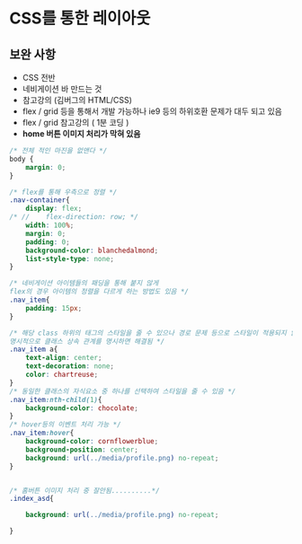# CSS를 통한 레이아웃 

## 보완 사항
- CSS 전반
- 네비게이션 바 만드는 것
- 참고강의 (김버그의 HTML/CSS)
- flex / grid 등을 통해서 개발 가능하나 ie9 등의 하위호환 문제가 대두 되고 있음
- flex / grid 참고강의 ( 1분 코딩 )
- **home 버튼 이미지 처리가 막혀 있음**

```css
/* 전체 적인 마진을 없앤다 */
body {
    margin: 0;
}

/* flex를 통해 우측으로 정렬 */
.nav-container{
    display: flex;
/* //    flex-direction: row; */
    width: 100%;
    margin: 0;
    padding: 0;
    background-color: blanchedalmond;
    list-style-type: none;
}

/* 네비게이션 아이템들의 패딩을 통해 붙지 않게 
flex의 경우 아이템의 정렬을 다르게 하는 방법도 있음 */
.nav_item{
    padding: 15px;
}

/* 해당 class 하위의 태그의 스타일을 줄 수 있으나 경로 문제 등으로 스타일이 적용되지 않는 경우가 있음
명시적으로 클래스 상속 관계를 명시하면 해결됨 */
.nav_item a{
    text-align: center;
    text-decoration: none;
    color: chartreuse;
}
/* 동일한 클래스의 자식요소 중 하나를 선택하여 스타일을 줄 수 있음 */
.nav_item:nth-child(1){
    background-color: chocolate;
}
/* hover등의 이벤트 처리 가능 */
.nav_item:hover{
    background-color: cornflowerblue;
    background-position: center;
    background: url(../media/profile.png) no-repeat;
}


/* 홈버튼 이미지 처리 중 잘안됨..........*/
.index_asd{

    background: url(../media/profile.png) no-repeat;

}
```

